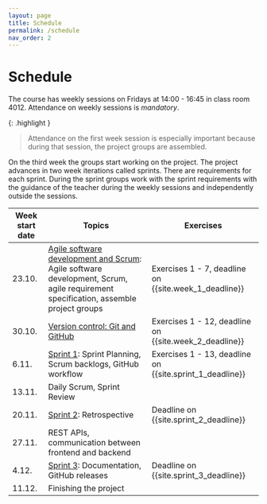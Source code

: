 ```yaml
---
layout: page
title: Schedule
permalink: /schedule
nav_order: 2
---
```


# Schedule

The course has weekly sessions on Fridays at 14:00 - 16:45 in class room 4012. Attendance on weekly sessions is _mandatory_.

{: .highlight }

> Attendance on the first week session is especially important because during that session, the project groups are assembled.

On the third week the groups start working on the project. The project advances in two week iterations called sprints. There are requirements for each sprint. During the sprint groups work with the sprint requirements with the guidance of the teacher during the weekly sessions and independently outside the sessions.

| Week start date | Topics                                                                                                                                                           | Exercises                                                |
| --------------- | ---------------------------------------------------------------------------------------------------------------------------------------------------------------- | -------------------------------------------------------- |
| 23.10.          | [Agile software development and Scrum](/agile-software-development): Agile software development, Scrum, agile requirement specification, assemble project groups | Exercises 1 - 7, deadline on {{site.week_1_deadline}}    |
| 30.10.          | [Version control: Git and GitHub](/git)                                                                                                                          | Exercises 1 - 12, deadline on {{site.week_2_deadline}}   |
| 6.11.           | [Sprint 1](/sprint-1): Sprint Planning, Scrum backlogs, GitHub workflow                                                                                          | Exercises 1 - 13, deadline on {{site.sprint_1_deadline}} |
| 13.11.          | Daily Scrum, Sprint Review                                                                                                                                       |                                                          |
| 20.11.          | [Sprint 2](/sprint-2): Retrospective                                                                                                                             | Deadline on {{site.sprint_2_deadline}}                   |
| 27.11.          | REST APIs, communication between frontend and backend                                                                                                            |                                                          |
| 4.12.           | [Sprint 3](/sprint-3): Documentation, GitHub releases                                                                                                            | Deadline on {{site.sprint_3_deadline}}                   |
| 11.12.          | Finishing the project                                                                                                                                            |                                                          |
